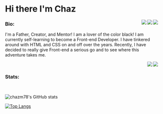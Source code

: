 # Hi there I'm Chaz

<img align="right" src="https://img.shields.io/badge/CSS3-1572B6?style=for-the-badge&logo=css3&logoColor=white" />

<img align="right" src="https://img.shields.io/badge/HTML5-E34F26?style=for-the-badge&logo=html5&logoColor=white" />

<img align="right" src="https://img.shields.io/badge/Markdown-000000?style=for-the-badge&logo=markdown&logoColor=white" />

### Bio:
<p>I'm a Father, Creator, and Mentor! I am a lover of the color black! I am currently self-learning to become a Front-end Developer. I have tinkered around with HTML and CSS on and off over the years. Recently, I have decided to really give Front-end a serious go and to see where this adventure takes me.</p>

[<img align="right" src="https://img.shields.io/badge/Discord-5865F2?style=for-the-badge&logo=discord&logoColor=white" />][discord]

[<img align="right" alt="" src="https://img.shields.io/badge/Twitter-1DA1F2?style=for-the-badge&logo=twitter&logoColor=white" />][twitter]

[<img align="right" src="https://img.shields.io/badge/GitHub-181717?style=for-the-badge&logo=github&logoColor=white" />][github]
<br />

### Stats:
<br />

![chazm78's GitHub stats](https://github-readme-stats.vercel.app/api?username=chazm78&show_icons=true&theme=dark)

[![Top Langs](https://github-readme-stats.vercel.app/api/top-langs/?username=chazm78)](https://github.com/chazm78/github-readme-stats)




<!--Links Definitions -->
[twitter]: https://twitter.com/chazm78
[github]: https://github.com/chazm78
[discord]:https://discordapp.com/users/530193016208621579/
